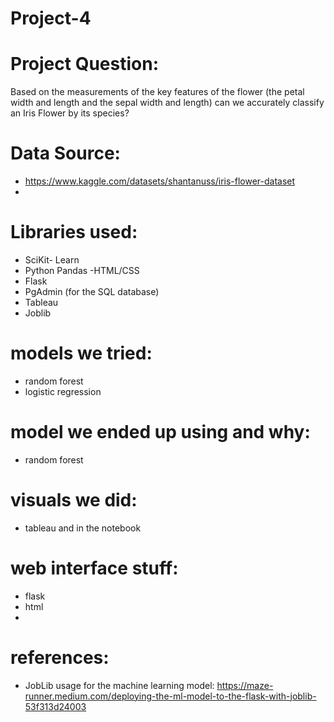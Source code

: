 # Project-4

# Project Question: 
Based on the measurements of the key features of the flower (the petal width and length and the sepal width and length) can we accurately classify an Iris Flower by its species?

# Data Source: 
- https://www.kaggle.com/datasets/shantanuss/iris-flower-dataset
- 
# Libraries used: 
- SciKit- Learn
- Python Pandas
 -HTML/CSS
- Flask
- PgAdmin (for the SQL database)
- Tableau
- Joblib

# models we tried: 
- random forest
- logistic regression 

# model we ended up using and why: 
- random forest

# visuals we did: 
- tableau and in the notebook 

# web interface stuff:
- flask
- html
- 

# references: 
- JobLib usage for the machine learning model: https://maze-runner.medium.com/deploying-the-ml-model-to-the-flask-with-joblib-53f313d24003
